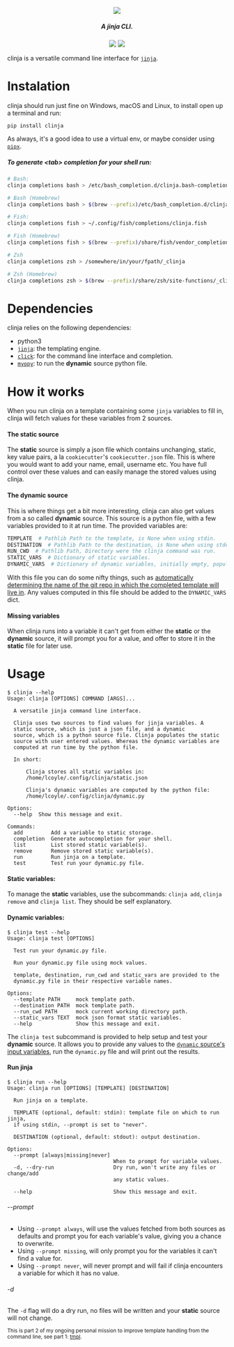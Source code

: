 <p align="center">
  <img src="https://i.imgur.com/9RtyTib.gif">
</p>
<h5 align="center">A jinja CLI.</h5>
<p align="center">
  <a href="https://github.com/loiccoyle/clinja/workflows/tests/"><img src="https://github.com/loiccoyle/clinja/workflows/tests/badge.svg"></a>
  <a href="./LICENSE.md"><img src="https://img.shields.io/badge/license-MIT-blue.svg"></a>
</p>

clinja is a versatile command line interface for [`jinja`](https://github.com/pallets/jinja).

# Instalation

clinja should run just fine on Windows, macOS and Linux, to install open up a terminal and run:
```
pip install clinja
```

As always, it's a good idea to use a virtual env, or maybe consider using [`pipx`](https://github.com/pipxproject/pipx).

##### To generate \<tab\> completion for your shell run:
```bash
# Bash:
clinja completions bash > /etc/bash_completion.d/clinja.bash-completion

# Bash (Homebrew)
clinja completions bash > $(brew --prefix)/etc/bash_completion.d/clinja.bash-completion

# Fish:
clinja completions fish > ~/.config/fish/completions/clinja.fish

# Fish (Homebrew)
clinja completions fish > $(brew --prefix)/share/fish/vendor_completions.d/clinja.fish

# Zsh
clinja completions zsh > /somewhere/in/your/fpath/_clinja

# Zsh (Homebrew)
clinja completions zsh > $(brew --prefix)/share/zsh/site-functions/_clinja
```

# Dependencies
clinja relies on the following dependencies:
* python3
* [`jinja`](https://github.com/pallets/jinja): the templating engine.
* [`click`](https://github.com/pallets/click): for the command line interface and completion.
* [`myopy`](https://github.com/loiccoyle/myopy): to run the **dynamic** source python file.

# How it works
When you run clinja on a template containing some `jinja` variables to fill in, clinja will fetch values for these variables from 2 sources.

#### The static source
The **static** source is simply a json file which contains unchanging, static, key value pairs, a la `cookiecutter`'s `cookiecutter.json` file. This is where you would want to add your name, email, username etc. You have full control over these values and can easily manage the stored values using clinja.

#### The dynamic source
This is where things get a bit more interesting, clinja can also get values from a so called **dynamic** source. This source is a python file, with a few variables provided to it at run time. The provided variables are:
```python
TEMPLATE  # Pathlib Path to the template, is None when using stdin.
DESTINATION  # Pathlib Path to the destination, is None when using stdout.
RUN_CWD  # Pathlib Path, Directory were the clinja command was run.
STATIC_VARS  # Dictionary of static variables.
DYNAMIC_VARS  # Dictionary of dynamic variables, initially empty, populated by the dynamic file.
```
With this file you can do some nifty things, such as [automatically determining the name of the git repo in which the completed template will live in](https://github.com/loiccoyle/clinja/wiki/git-repository-name). Any values computed in this file should be added to the ```DYNAMIC_VARS``` dict.

#### Missing variables
When clinja runs into a variable it can't get from either the **static** or the **dynamic** source, it will prompt you for a value, and offer to store it in the **static** file for later use.

# Usage
```
$ clinja --help
Usage: clinja [OPTIONS] COMMAND [ARGS]...

  A versatile jinja command line interface.

  Clinja uses two sources to find values for jinja variables. A
  static source, which is just a json file, and a dynamic
  source, which is a python source file. Clinja populates the static
  source with user entered values. Whereas the dynamic variables are
  computed at run time by the python file.

  In short:

      Clinja stores all static variables in:
      /home/lcoyle/.config/clinja/static.json

      Clinja's dynamic variables are computed by the python file:
      /home/lcoyle/.config/clinja/dynamic.py

Options:
  --help  Show this message and exit.

Commands:
  add         Add a variable to static storage.
  completion  Generate autocompletion for your shell.
  list        List stored static variable(s).
  remove      Remove stored static variable(s).
  run         Run jinja on a template.
  test        Test run your dynamic.py file.
```
#### Static variables:
To manage the **static** variables, use the subcommands: `clinja add`, `clinja remove` and `clinja list`. They should be self explanatory.

#### Dynamic variables:
```
$ clinja test --help
Usage: clinja test [OPTIONS]

  Test run your dynamic.py file.

  Run your dynamic.py file using mock values.

  template, destination, run_cwd and static_vars are provided to the
  dynamic.py file in their respective variable names.

Options:
  --template PATH     mock template path.
  --destination PATH  mock template path.
  --run_cwd PATH      mock current working directory path.
  --static_vars TEXT  mock json format static variables.
  --help              Show this message and exit.

```
The `clinja test` subcommand is provided to help setup and test your **dynamic** source. It allows you to provide any values to the [`dynamic` source's input variables](#The-dynamic-source), run the `dynamic.py` file and will print out the results.

#### Run jinja
```
$ clinja run --help
Usage: clinja run [OPTIONS] [TEMPLATE] [DESTINATION]

  Run jinja on a template.

  TEMPLATE (optional, default: stdin): template file on which to run jinja,
  if using stdin, --prompt is set to "never".

  DESTINATION (optional, default: stdout): output destination.

Options:
  --prompt [always|missing|never]
                                  When to prompt for variable values.
  -d, --dry-run                   Dry run, won't write any files or change/add
                                  any static values.

  --help                          Show this message and exit.
```
###### --prompt
* Using `--prompt always`, will use the values fetched from both sources as defaults and prompt you for each variable's value, giving you a chance to overwrite.
* Using `--prompt missing`, will only prompt you for the variables it can't find a value for.
* Using `--prompt never`, will never prompt and will fail if clinja encounters a variable for which it has no value.

###### -d
The `-d` flag will do a dry run, no files will be written and your **static** source will not change.

<sub>This is part 2 of my ongoing personal mission to improve template handling from the command line, see part 1: [tmpl](https://github.com/loiccoyle/tmpl.sh).</sub>
